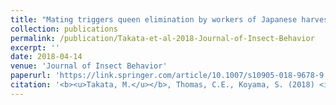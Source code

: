 ```yaml
---
title: "Mating triggers queen elimination by workers of Japanese harvester ant (*Messor aciculatus*)"
collection: publications
permalink: /publication/Takata-et-al-2018-Journal-of-Insect-Behavior
excerpt: ''
date: 2018-04-14
venue: 'Journal of Insect Behavior'
paperurl: 'https://link.springer.com/article/10.1007/s10905-018-9678-9'
citation: '<b><u>Takata, M.</u></b>, Thomas, C.E., Koyama, S. (2018) <i>Journal of Insect Behavior</i> <b>31</b>: 277-282.'
---
```


<!-- 論文の要約・解説など入れたければここ打つ -->
